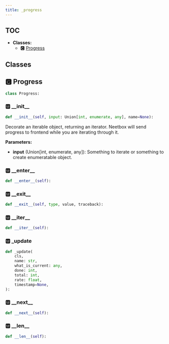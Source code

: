 ```yaml
---
title: _progress
---
```


## TOC

- **Classes:**
  - 🅲 [Progress](#🅲-progress)

## Classes

## 🅲 Progress

```python
class Progress:
```


### 🅼 \_\_init\_\_

```python
def __init__(self, input: Union[int, enumerate, any], name=None):
```

Decorate an iterable object, returning an iterator. Neetbox will send progress to frontend while you are iterating through it.

**Parameters:**

- **input** (Union[int, enumerate, any]): Something to iterate or something to create enumeratable object.
### 🅼 \_\_enter\_\_

```python
def __enter__(self):
```
### 🅼 \_\_exit\_\_

```python
def __exit__(self, type, value, traceback):
```
### 🅼 \_\_iter\_\_

```python
def __iter__(self):
```
### 🅼 \_update

```python
def _update(
    cls,
    name: str,
    what_is_current: any,
    done: int,
    total: int,
    rate: float,
    timestamp=None,
):
```
### 🅼 \_\_next\_\_

```python
def __next__(self):
```
### 🅼 \_\_len\_\_

```python
def __len__(self):
```
